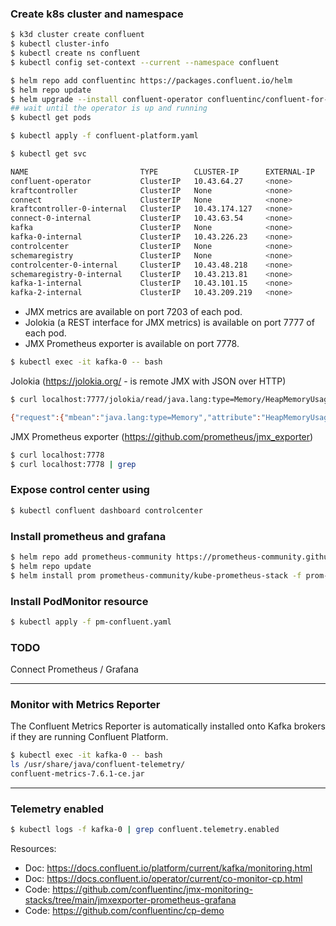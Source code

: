 ### Create k8s cluster and namespace

```bash
$ k3d cluster create confluent
$ kubectl cluster-info
$ kubectl create ns confluent
$ kubectl config set-context --current --namespace confluent
```

```bash
$ helm repo add confluentinc https://packages.confluent.io/helm
$ helm repo update
$ helm upgrade --install confluent-operator confluentinc/confluent-for-kubernetes --set kRaftEnabled=true
## wait until the operator is up and running
$ kubectl get pods
```

```bash
$ kubectl apply -f confluent-platform.yaml
```

```bash
$ kubectl get svc

NAME                         TYPE        CLUSTER-IP      EXTERNAL-IP   PORT(S)                                                                   AGE
confluent-operator           ClusterIP   10.43.64.27     <none>        7778/TCP                                                                  38m
kraftcontroller              ClusterIP   None            <none>        9074/TCP,7203/TCP,7777/TCP,7778/TCP,9072/TCP                              37m
connect                      ClusterIP   None            <none>        8083/TCP,7203/TCP,7777/TCP,7778/TCP                                       37m
kraftcontroller-0-internal   ClusterIP   10.43.174.127   <none>        9074/TCP,7203/TCP,7777/TCP,7778/TCP,9072/TCP                              37m
connect-0-internal           ClusterIP   10.43.63.54     <none>        8083/TCP,7203/TCP,7777/TCP,7778/TCP                                       37m
kafka                        ClusterIP   None            <none>        9074/TCP,9092/TCP,8090/TCP,9071/TCP,7203/TCP,7777/TCP,7778/TCP,9072/TCP   36m
kafka-0-internal             ClusterIP   10.43.226.23    <none>        9074/TCP,9092/TCP,8090/TCP,9071/TCP,7203/TCP,7777/TCP,7778/TCP,9072/TCP   36m
controlcenter                ClusterIP   None            <none>        9021/TCP,7203/TCP,7777/TCP,7778/TCP                                       35m
schemaregistry               ClusterIP   None            <none>        8081/TCP,7203/TCP,7777/TCP,7778/TCP                                       35m
controlcenter-0-internal     ClusterIP   10.43.48.218    <none>        9021/TCP,7203/TCP,7777/TCP,7778/TCP                                       35m
schemaregistry-0-internal    ClusterIP   10.43.213.81    <none>        8081/TCP,7203/TCP,7777/TCP,7778/TCP                                       35m
kafka-1-internal             ClusterIP   10.43.101.15    <none>        9074/TCP,9092/TCP,8090/TCP,9071/TCP,7203/TCP,7777/TCP,7778/TCP,9072/TCP   15m
kafka-2-internal             ClusterIP   10.43.209.219   <none>        9074/TCP,9092/TCP,8090/TCP,9071/TCP,7203/TCP,7777/TCP,7778/TCP,9072/TCP   15m
```

- JMX metrics are available on port 7203 of each pod.
- Jolokia (a REST interface for JMX metrics) is available on port 7777 of each pod.
- JMX Prometheus exporter is available on port 7778.

```bash
$ kubectl exec -it kafka-0 -- bash
```

Jolokia (https://jolokia.org/ -  is remote JMX with JSON over HTTP)
```bash
$ curl localhost:7777/jolokia/read/java.lang:type=Memory/HeapMemoryUsage

{"request":{"mbean":"java.lang:type=Memory","attribute":"HeapMemoryUsage","type":"read"},"value":{"init":268435456,"committed":2080374784,"max":4194304000,"used":624901880},"timestamp":1718873550,"status":200}
```

JMX Prometheus exporter (https://github.com/prometheus/jmx_exporter)
```bash
$ curl localhost:7778
$ curl localhost:7778 | grep 
```

### Expose control center using

```bash
$ kubectl confluent dashboard controlcenter
```

### Install prometheus and grafana

```bash
$ helm repo add prometheus-community https://prometheus-community.github.io/helm-charts
$ helm repo update
$ helm install prom prometheus-community/kube-prometheus-stack -f prom-values.yaml
```

### Install PodMonitor resource

```bash
$ kubectl apply -f pm-confluent.yaml
```

### TODO

Connect Prometheus / Grafana

------------------------------------------------------------------------------------------------------------------------

### Monitor with Metrics Reporter

The Confluent Metrics Reporter is automatically installed onto Kafka brokers if they are running Confluent Platform.

```bash
$ kubectl exec -it kafka-0 -- bash
ls /usr/share/java/confluent-telemetry/
confluent-metrics-7.6.1-ce.jar
```

------------------------------------------------------------------------------------------------------------------------

### Telemetry enabled

```bash
$ kubectl logs -f kafka-0 | grep confluent.telemetry.enabled
```

Resources:

- Doc: https://docs.confluent.io/platform/current/kafka/monitoring.html
- Doc: https://docs.confluent.io/operator/current/co-monitor-cp.html
- Code: https://github.com/confluentinc/jmx-monitoring-stacks/tree/main/jmxexporter-prometheus-grafana
- Code: https://github.com/confluentinc/cp-demo

